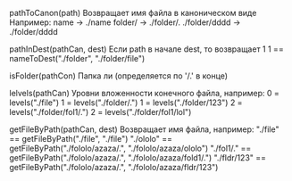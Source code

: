 pathToCanon(path)
Возвращает имя файла в каноническом виде
Например:
name -> ./name
folder/ -> ./folder/.
./folder/dddd -> ./folder/dddd

pathInDest(pathCan, dest)
Если path в начале dest, то возвращает 1
1 == nameToDest("./folder", "./folder/file")

isFolder(pathCon)
Папка ли (определяется по '/.' в конце)

lelvels(pathCan)
Уровни вложенности конечного файла, например:
0 = levels("./file")
1 = levels("./folder/.")
1 = levels("./folder/123")
2 = levels("./folder/fol1/.")
2 = levels("./folder/fol1/lol")

getFileByPath(pathCan, dest)
Возвращает имя файла, например:
"./file"          == getFileByPath("./file", "./file")
"./ololo"         == getFileByPath("./fololo/azaza/.", "./fololo/azaza/ololo")
"./fol1/."      == getFileByPath("./fololo/azaza/.", "./fololo/azaza/fold1/.")
"./fldr/123"    == getFileByPath("./fololo/azaza/.", "./fololo/azaza/fldr/123")



